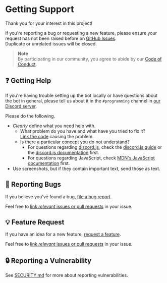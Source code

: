 # Getting Support

Thank you for your interest in this project!

If you're reporting a bug or requesting a new feature,
please ensure your request has not been raised before on [GitHub Issues](https://github.com/anipalur/gce-a-levels-bot/issues "Visit the GitHub Issues tab.").  
Duplicate or unrelated issues will be closed.

> **Note**  
> By participating in our community, you agree to abide by our [Code of Conduct](./CODE_OF_CONDUCT.md "View the Code of Conduct.").

## ❓ Getting Help

If you're having trouble setting up the bot locally or have questions about the bot in general,
please tell us about it in the `#programming` channel in [our Discord server](https://discord.gg/eFpRcRzcf7 "Join the GCE A Levels Discord server!").

Please do the following.

- *Clearly* define what you need help with.
  - What problem do you have and what have you tried to fix it?  
    [Link the code](https://docs.github.com/en/get-started/writing-on-github/working-with-advanced-formatting/creating-a-permanent-link-to-a-code-snippet "Learn how to link to a code snippet.") causing the problem.
  - Is there a particular concept you do not understand?
    - For questions regarding [discord.js](https://discord.js.org "Visit the discord.js website."),
      check the [discord.js guide](https://discordjs.guide "Visit the discord.js guide.")
      or the [discord.js documentation](https://discord.js.org/docs "Visit the discord.js documentation.") first.
    - For questions regarding JavaScript, check [MDN's JavaScript documentation](https://developer.mozilla.org/docs/Web/JavaScript "Visit MDN's JavaScript documentation.") first.
- Use screenshots, but if they contain important text, send those as text.

## 🐛 Reporting Bugs

If you believe you've found a bug,
[file a bug report](https://github.com/anipalur/gce-a-levels-bot/issues/new?assignees=&labels=bug&projects=&template=bug-report.yml "File a bug report.").

Feel free to [link *relevant* issues or pull requests][linking-issue-prs] in your issue.

## 💡 Feature Request

If you have an idea for a new feature,
[request a feature](https://github.com/anipalur/gce-a-levels-bot/issues/new?assignees=&labels=new+feature&projects=&template=feature-request.yml "Request a feature.").

Feel free to [link *relevant* issues or pull requests][linking-issue-prs] in your issue.

## 🔒 Reporting a Vulnerability

See [SECURITY.md](./SECURITY.md "View the SECURITY.md file.") for more about reporting vulnerabilities.

[linking-issue-prs]: https://docs.github.com/en/get-started/writing-on-github/working-with-advanced-formatting/autolinked-references-and-urls#issues-and-pull-requests "Learn how to link issues and pull requests."

